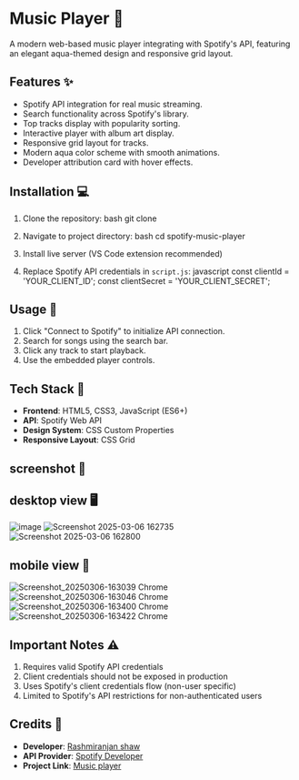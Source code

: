 # Music Player 🎵

A modern web-based music player integrating with Spotify's API, featuring an elegant aqua-themed design and responsive grid layout.

## Features ✨
- Spotify API integration for real music streaming.
- Search functionality across Spotify's library.
- Top tracks display with popularity sorting.
- Interactive player with album art display.
- Responsive grid layout for tracks.
- Modern aqua color scheme with smooth animations.
- Developer attribution card with hover effects.

## Installation 💻
1. Clone the repository:
bash
git clone


3. Navigate to project directory:
bash
cd spotify-music-player


4. Install live server (VS Code extension recommended)

5. Replace Spotify API credentials in `script.js`:
javascript
const clientId = 'YOUR_CLIENT_ID';
const clientSecret = 'YOUR_CLIENT_SECRET';


## Usage 🚀
1. Click "Connect to Spotify" to initialize API connection.
2. Search for songs using the search bar.
3. Click any track to start playback.
4. Use the embedded player controls.

## Tech Stack 🔧
- **Frontend**: HTML5, CSS3, JavaScript (ES6+)
- **API**: Spotify Web API
- **Design System**: CSS Custom Properties
- **Responsive Layout**: CSS Grid


## screenshot 📸 
 ## desktop view 🖥
![image](https://github.com/user-attachments/assets/d6faafb5-c6e2-47dd-8363-898b4f69d370)
![Screenshot 2025-03-06 162735](https://github.com/user-attachments/assets/8e911a39-bf43-4869-b868-be78c3f00a78)
![Screenshot 2025-03-06 162800](https://github.com/user-attachments/assets/dec6acf4-8477-4e3d-8697-00284f0098a7)


 ## mobile view 📱 
![Screenshot_20250306-163039 Chrome](https://github.com/user-attachments/assets/fa49e260-8ec0-4083-8f64-cd69a9110a04)
![Screenshot_20250306-163046 Chrome](https://github.com/user-attachments/assets/eaca3bae-e584-458c-b305-ac11a681e69c)
![Screenshot_20250306-163400 Chrome](https://github.com/user-attachments/assets/061e4a23-2fc1-4e94-b1f9-485edb0500e7)
![Screenshot_20250306-163422 Chrome](https://github.com/user-attachments/assets/da9a4ae5-9f1b-4d6b-868d-a8c625a54071)

## Important Notes ⚠
1. Requires valid Spotify API credentials
2. Client credentials should not be exposed in production
3. Uses Spotify's client credentials flow (non-user specific)
4. Limited to Spotify's API restrictions for non-authenticated users

## Credits 🙌
- **Developer**: [Rashmiranjan shaw](https://github.com/Rashmiranjan07)
- **API Provider**: [Spotify Developer](https://developer.spotify.com)
- **Project Link**: [Music player](https://dapper-baklava-9c94cf.netlify.app/)

